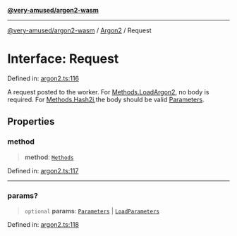 [**@very-amused/argon2-wasm**](../../../README.md)

***

[@very-amused/argon2-wasm](../../../globals.md) / [Argon2](../README.md) / Request

# Interface: Request

Defined in: [argon2.ts:116](https://github.com/very-amused/argon2-wasm/blob/792f97086610a5a10e9f6d02226e527610bd31ec/src/argon2.ts#L116)

A request posted to the worker.
For [Methods.LoadArgon2](../enumerations/Methods.md#loadargon2), no body is required.
For [Methods.Hash2i](../enumerations/Methods.md#hash2i),the body should be valid [Parameters](Parameters.md).

## Properties

### method

> **method**: [`Methods`](../enumerations/Methods.md)

Defined in: [argon2.ts:117](https://github.com/very-amused/argon2-wasm/blob/792f97086610a5a10e9f6d02226e527610bd31ec/src/argon2.ts#L117)

***

### params?

> `optional` **params**: [`Parameters`](Parameters.md) \| [`LoadParameters`](LoadParameters.md)

Defined in: [argon2.ts:118](https://github.com/very-amused/argon2-wasm/blob/792f97086610a5a10e9f6d02226e527610bd31ec/src/argon2.ts#L118)
